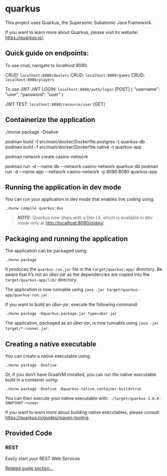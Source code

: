 # quarkus

This project uses Quarkus, the Supersonic Subatomic Java Framework.

If you want to learn more about Quarkus, please visit its website: <https://quarkus.io/>.

## Quick guide on endpoints:
To use crud, navigate to localhost:8080.

CRUD: ``localhost:8080/dealers``
CRUD: ``localhost:8080/games``
CRUD: ``localhost:8080/players``

To use JWT
JWT LOGIN: ``localhost:8080/auth/login`` [POST]
{
"username": "user",
"password": "user"
}

JWT TEST: ``localhost:8080/resource/user`` [GET]

## Containerize the application

./mvnw package -Dnative

podman build -f src/main/docker/Dockerfile.postgres -t quarkus-db .
podman build -f src/main/docker/Dockerfile.native -t quarkus-app .

podman network create casino-network

podman run -d --name db --network casino-network quarkus-db
podman run -d --name app --network casino-network -p 8080:8080 quarkus-app

## Running the application in dev mode

You can run your application in dev mode that enables live coding using:

```shell script
./mvnw compile quarkus:dev
```

> **_NOTE:_**  Quarkus now ships with a Dev UI, which is available in dev mode only at <http://localhost:8080/q/dev/>.

## Packaging and running the application

The application can be packaged using:

```shell script
./mvnw package
```

It produces the `quarkus-run.jar` file in the `target/quarkus-app/` directory.
Be aware that it’s not an _über-jar_ as the dependencies are copied into the `target/quarkus-app/lib/` directory.

The application is now runnable using `java -jar target/quarkus-app/quarkus-run.jar`.

If you want to build an _über-jar_, execute the following command:

```shell script
./mvnw package -Dquarkus.package.jar.type=uber-jar
```

The application, packaged as an _über-jar_, is now runnable using `java -jar target/*-runner.jar`.

## Creating a native executable

You can create a native executable using:

```shell script
./mvnw package -Dnative
```

Or, if you don't have GraalVM installed, you can run the native executable build in a container using:

```shell script
./mvnw package -Dnative -Dquarkus.native.container-build=true
```

You can then execute your native executable with: `./target/quarkus-1.0.0-SNAPSHOT-runner`

If you want to learn more about building native executables, please consult <https://quarkus.io/guides/maven-tooling>.

## Provided Code

### REST

Easily start your REST Web Services

[Related guide section...](https://quarkus.io/guides/getting-started-reactive#reactive-jax-rs-resources)
